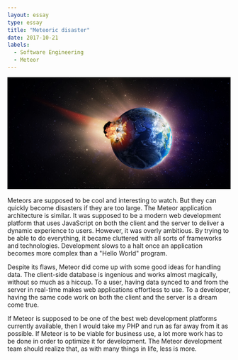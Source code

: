 ```yaml
---
layout: essay
type: essay
title: "Meteoric disaster"
date: 2017-10-21
labels:
  - Software Engineering
  - Meteor
---
```


<img class="ui image" src="../images/meteor.jpg">

Meteors are supposed to be cool and interesting to watch. But they can quickly become disasters if they are too large. The Meteor application architecture is similar. It was supposed to be a modern web development platform that uses JavaScript on both the client and the server to deliver a dynamic experience to users. However, it was overly ambitious. By trying to be able to do everything, it became cluttered with all sorts of frameworks and technologies. Development slows to a halt once an application becomes more complex than a "Hello World" program.

Despite its flaws, Meteor did come up with some good ideas for handling data. The client-side database is ingenious and works almost magically, without so much as a hiccup. To a user, having data synced to and from the server in real-time makes web applications effortless to use. To a developer, having the same code work on both the client and the server is a dream come true.

If Meteor is supposed to be one of the best web development platforms currently available, then I would take my PHP and run as far away from it as possible. If Meteor is to be viable for business use, a lot more work has to be done in order to optimize it for development. The Meteor development team should realize that, as with many things in life, less is more.
